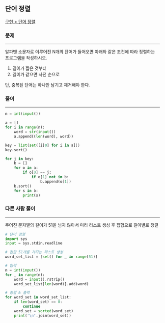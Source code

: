 ## 단어 정렬

[구현 > 단어 정렬](https://www.acmicpc.net/problem/1181)

### 문제
---
알파벳 소문자로 이루어진 N개의 단어가 들어오면 아래와 같은 조건에 따라 정렬하는 프로그램을 작성하시오.

1. 길이가 짧은 것부터
2. 길이가 같으면 사전 순으로

단, 중복된 단어는 하나만 남기고 제거해야 한다.

### 풀이
---
```python
n = int(input())

a = []
for i in range(n):
    word = str(input())
    a.append((len(word), word))

key = list(set([i[0] for i in a]))
key.sort()

for j in key:
    b = []
    for o in a:
        if o[0] == j:
            if o[1] not in b:
                b.append(o[1])
    b.sort()
    for s in b:
        print(s)
```

### 다른 사람 풀이
---
주어진 문자열의 길이가 51을 넘지 않아서 미리 리스트 생성 후 집합으로 길이별로 정렬
```python
# 단어 정렬
import sys
input = sys.stdin.readline

# 집합 51개를 가지는 리스트 생성
word_set_list = [set() for _ in range(51)]

# 입력
n = int(input())
for _ in range(n):
    word = input().rstrip()
    word_set_list[len(word)].add(word)

# 정렬 & 출력
for word_set in word_set_list:
    if len(word_set) == 0:
        continue
    word_set = sorted(word_set)
    print('\n'.join(word_set))
```